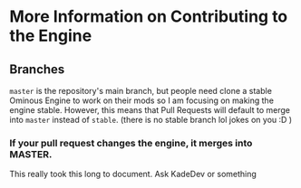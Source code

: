 # More Information on Contributing to the Engine

## Branches
`master` is the repository's main branch, but people need clone a stable Ominous Engine to work on their mods so I am focusing on making the engine stable. However, this means that Pull Requests will default to merge into
`master` instead of `stable`. (there is no stable branch lol jokes on you :D )

### If your pull request changes the engine, it merges into MASTER.


This really took this long to document. Ask KadeDev or something
